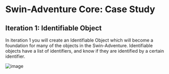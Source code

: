 # Swin-Adventure Core: Case Study

## Iteration 1: Identifiable Object
In iteration 1 you will create an Identifiable Object which will become a foundation for many of
the objects in the Swin-Adventure. Identifiable objects have a list of identifiers, and know if
they are identified by a certain identifier.

![image](https://github.com/user-attachments/assets/a91f73cf-64b8-4b07-acd4-5c8eb339b719)
